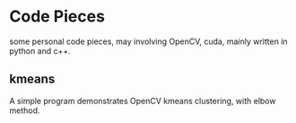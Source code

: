 # Code Pieces
some personal code pieces, may involving OpenCV, cuda, mainly written in python and c++.

## kmeans

A simple program demonstrates OpenCV kmeans clustering, with elbow method.
